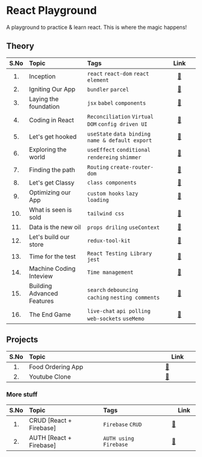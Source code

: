# React Playground

A playground to practice & learn react. This is where the magic happens!

## Theory


| S.No | Topic <img width="200px"> | Tags | <img width="50px"> Link <img width="50px"> |
| :---: | :--- | :--- | :---: |
| 1. |Inception                  |`react` `react-dom` `react element`                |[ 🔗](01-inception)                 |
| 2. |Igniting Our App           |`bundler` `parcel`                                 |[ 🔗](02-igniting-our-app)           |
| 3. |Laying the foundation      |`jsx` `babel` `components`                         |[ 🔗](03-laying-the-foundation)      |
| 4. |Coding in React            |`Reconciliation` `Virtual DOM` `config driven UI`  |[ 🔗](04-coding-in-react)            |
| 5. |Let's get hooked           |`useState` `data binding` `name & default export`  |[ 🔗](05-lets-get-hooked)            |
| 6. |Exploring the world        |`useEffect` `conditional rendereing` `shimmer`     |[ 🔗](06-exploring-the-world)        |
| 7. |Finding the path           |`Routing` `create-router-dom`                      |[ 🔗](07-finding-the-path)           |
| 8. |Let's get Classy           |`class components`                                 |[ 🔗](08-Lets-get-classy)            |
| 9. |Optimizing our App         |`custom hooks` `lazy loading`                      |[ 🔗](09-optimizing-our-app)         |
| 10.|What is seen is sold       |`tailwind css`                                     |[ 🔗](10-what-is-seen-is-sold)       |
| 11.|Data is the new oil        |`props driling` `useContext`                       |[ 🔗](11-data-is-the-new-oil)        |
| 12.|Let's build our store      |`redux-tool-kit`                                   |[ 🔗](12-lets-build-our-store)       |
| 13.|Time for the test          |`React Testing Library` `jest`                     |[ 🔗](13-time-for-the-test)          |
| 14.|Machine Coding Inteview    |`Time management`                                  |[ 🔗](14-machine-coding-interview)   |
| 15.|Building Advanced Features |`search` `debouncing` `caching` `nesting comments` |[ 🔗](15-building-advanced-features) |
| 16.|The End Game               |`live-chat` `api polling` `web-sockets` `useMemo`  |[ 🔗](16-the-end-game)               |


## Projects

| S.No | Topic <img width="250px"> | <img width="50px"> Link <img width="50px"> |
| :---: | :--- | :---: |
| 1. |Food Ordering App             |[ 🔗](https://github.com/deltanode/Food-Ordering-App)   |
| 2. |Youtube Clone                 |[ 🔗](https://github.com/deltanode/Video-Streaming-App) |

### More stuff

| S.No | Topic <img width="200px"> | Tags | <img width="50px"> Link <img width="50px"> |
| :---: | :--- | :--- | :---: |
| 1. |CRUD [React + Firebase]    | `Firebase` `CRUD`                |[ 🔗](https://github.com/deltanode/crud-react-firebase) |
| 2. |AUTH [React + Firebase]    | `AUTH using Firebase`            |[ 🔗](https://github.com/deltanode/auth-react-firebase) |












<!--
### More stuff

| S.No | Topic <img width="250px"> | <img width="50px"> Link <img width="50px"> |
| :---: | :--- | :---: |
| 1. |CRUD [React + Firebase]           |[ 🔗](https://github.com/deltanode/crud-react-firebase) |
| 2. |AUTH [React + Firebase]           |[ 🔗](https://github.com/deltanode/auth-react-firebase) |
-->


<!--
| S.No | Topic <img width="250px"> | <img width="50px"> Link <img width="50px"> |
| :---: | :--- | :---: |
| 1. |Inception                  |[ 🔗](01-inception)                  |
| 2. |Igniting Our App           |[ 🔗](02-igniting-our-app)           |
| 3. |Laying the foundation      |[ 🔗](03-laying-the-foundation)      |
| 4. |Coding in React            |[ 🔗](04-coding-in-react)            |
| 5. |Let's get hooked           |[ 🔗](05-lets-get-hooked)            |
| 6. |Exploring the world        |[ 🔗](06-exploring-the-world)        |
| 7. |Finding the path           |[ 🔗](07-finding-the-path)           |
| 8. |Let's get Classy           |[ 🔗](08-Lets-get-classy)            |
| 9. |Optimizing our App         |[ 🔗](09-optimizing-our-app)         |
| 10.|What is seen is sold       |[ 🔗](10-what-is-seen-is-sold)       |
| 11.|Data is the new oil        |[ 🔗](11-data-is-the-new-oil)        |
| 12.|Let's build our store      |[ 🔗](12-lets-build-our-store)       |
| 13.|Time for the test          |[ 🔗](13-time-for-the-test)          |
| 14.|Machine Coding Inteview    |[ 🔗](14-machine-coding-interview)   |
| 15.|Building Advanced Features |[ 🔗](15-building-advanced-features) |
| 16.|The End Game               |[ 🔗](16-the-end-game)               |
-->



<!--
## Theroy
1. [Inception 🔗](01-inception)
2. [Igniting Our App 🔗](02-igniting-our-app)
3. [Laying the foundation 🔗](03-laying-the-foundation)
4. [Coding in React 🔗](04-coding-in-react)
5. [Let's get hooked 🔗](05-lets-get-hooked)
6. [Exploring the world 🔗](06-exploring-the-world)
7. [Finding the path 🔗](07-finding-the-path)
8. [Let's get Classy 🔗](08-Lets-get-classy)
9. [Optimizing our App 🔗](09-optimizing-our-app)
10. [What is seen is sold 🔗](10-what-is-seen-is-sold)
11. [Data is the new oil 🔗](11-data-is-the-new-oil)
12. [Let's build our store 🔗](12-lets-build-our-store)
13. [Time for the test 🔗](13-time-for-the-test)
14. [Machine Coding Interview 🔗](14-machine-coding-interview)
15. [Building Advanced Features 🔗](15-building-advanced-features)

## Project
1. [Food Delivery App]()
2. [Youtube Clone]()
-->



<!--
| S.No | Theory | Link |
| --- | --- | --- |
| 1. | [Inception 🔗](01-inception) | [Food Delivery App]() |
| 2. | [Igniting Our App 🔗](02-igniting-our-app)  | [Youtube Clone]() |
| 3. | [Laying the foundation 🔗](03-laying-the-foundation) | |
| 4. | [Coding in React 🔗](04-coding-in-react) | |
| 5. | [Let's get hooked 🔗](05-lets-get-hooked) | |
| 6. | [Exploring the world 🔗](06-exploring-the-world) | |
| 7. | [Finding the path 🔗](07-finding-the-path) | |
| 8. | [Let's get Classy 🔗](08-Lets-get-classy) | |
| 9. | [Optimizing our App 🔗](09-optimizing-our-app) | |
| 10.| [What is seen is sold 🔗](10-what-is-seen-is-sold) | |
| 11.| [Data is the new oil 🔗](11-data-is-the-new-oil) | |
| 12.| [Let's build our store 🔗](12-lets-build-our-store) | |
| 13.| [Time for the test 🔗](13-time-for-the-test) | |
| 14.| [Machine Coding Interview 🔗](14-machine-coding-interview) | |
| 15.| [Building Advanced Features 🔗](15-building-advanced-features) | |
-->

<!--
| Theory | Link |
| --- | --- |
| [Inception 🔗](01-inception) | [Food Delivery App]() |
| [Igniting Our App 🔗](02-igniting-our-app)  | [Youtube Clone]() |
| [Laying the foundation 🔗](03-laying-the-foundation) | |
| [Coding in React 🔗](04-coding-in-react) | |
| [Let's get hooked 🔗](05-lets-get-hooked) | |
| [Exploring the world 🔗](06-exploring-the-world) | |
| [Finding the path 🔗](07-finding-the-path) | |
| [Let's get Classy 🔗](08-Lets-get-classy) | |
| [Optimizing our App 🔗](09-optimizing-our-app) | |
| [What is seen is sold 🔗](10-what-is-seen-is-sold) | |
| [Data is the new oil 🔗](11-data-is-the-new-oil) | |
| [Let's build our store 🔗](12-lets-build-our-store) | |
| [Time for the test 🔗](13-time-for-the-test) | |
| [Machine Coding Interview 🔗](14-machine-coding-interview) | |
| [Building Advanced Features 🔗](15-building-advanced-features) | |
-->

<!--  **************************************************************************************************************************************  -->
<!-- ## [&rarr; Inception ➥](01-inception) -->

<!--
<details>
    <summary>
        <h2>Inception <a href="www.google.com">➥ </a></h2>
     </summary>
    <ol>
        <li>
            <details>
               <summary>What is Emmet?</summary><br>
               <block> hello dfjldkjf dkjflkjdf dkjflkjdf kldjfjdfj</block><br>
            </details>
        </li>
        <li>
            <details>
               <summary>Difference between a Library and Framework?</summary><br>
               <blockquote> hello dfjldkjf dkjflkjdf dkjflkjdf kldjfjdfj</blockquote><br>
            </details>
        </li>
     </ol>
</details>
-->

<!--
| S.No | Description | Topic | Link |
| --- | --- | --- | --- |
| 1 | Inception| <ul><li>Getting started with React</li><li>React vs ReactDOM</li><li>Create react element</li><li>Nested react Element</li></ul> | [Questions + Code](01-inception) |
| 2 | Igniting Our App | <ul> <li>Bundler: Parcel</li> <li>npm</li> <li>npx</li> <li>Setup React App</li> </ul> | [Questions + Code](02-igniting-our-app) |
-->

<!--
| S.No | Description | Topic|
| --- | --- | --- |
| 1 | [Inception](01-inception)| <ul><li>Getting started with React</li><li>React vs ReactDOM</li><li>Create react element</li><li>Nested react Element</li></ul> |
| 2 | [Igniting Our App](02-igniting-our-app) | <ul> <li>Bundler: Parcel</li> <li>npm</li> <li>npx</li> <li>Setup React App</li> </ul> |
-->

<!--
| * | chaperName | <ul> <li></li> <li></li> <li></li> <li></li> </ul> | [Questions + Code](enterlink) |
-->
